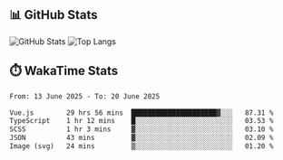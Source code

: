## 📊 GitHub Stats
![GitHub Stats](https://github-readme-stats.vercel.app/api?username=fe-brweb&show_icons=true&theme=shades-of-purple)
![Top Langs](https://github-readme-stats.vercel.app/api/top-langs/?username=fe-brweb&layout=compact&theme=shades-of-purple)

## ⏱️ WakaTime Stats
<!--START_SECTION:waka-->

```txt
From: 13 June 2025 - To: 20 June 2025

Vue.js        29 hrs 56 mins  █████████████████████▓░░░   87.31 %
TypeScript    1 hr 12 mins    █░░░░░░░░░░░░░░░░░░░░░░░░   03.53 %
SCSS          1 hr 3 mins     ▓░░░░░░░░░░░░░░░░░░░░░░░░   03.10 %
JSON          43 mins         ▓░░░░░░░░░░░░░░░░░░░░░░░░   02.09 %
Image (svg)   24 mins         ▒░░░░░░░░░░░░░░░░░░░░░░░░   01.20 %
```

<!--END_SECTION:waka-->
